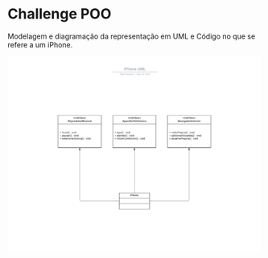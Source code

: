 # Challenge POO

Modelagem e diagramação da representação em UML e Código no que se refere a um iPhone.

![Diagrama de Classe](./challenge.poo/docs/iPhone%20UML.png)